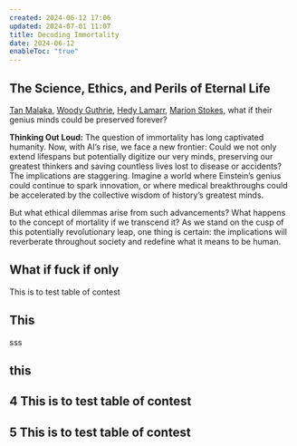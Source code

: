 ```yaml
---
created: 2024-06-12 17:06
updated: 2024-07-01 11:07
title: Decoding Immortality
date: 2024-06-12
enableToc: "true"
---
```


## The Science, Ethics, and Perils of Eternal Life

[Tan Malaka](app://obsidian.md/content/compost-heap/Tan-Malaka), [Woody Guthrie](app://obsidian.md/content/compost-heap/Woody-Guthrie), [Hedy Lamarr](app://obsidian.md/content/compost-heap/Hedy-Lamarr), [Marion Stokes](app://obsidian.md/Marion-Stokes), what if their genius minds could be preserved forever?

**Thinking Out Loud:** The question of immortality has long captivated humanity. Now, with AI’s rise, we face a new frontier: Could we not only extend lifespans but potentially digitize our very minds, preserving our greatest thinkers and saving countless lives lost to disease or accidents? The implications are staggering. Imagine a world where Einstein’s genius could continue to spark innovation, or where medical breakthroughs could be accelerated by the collective wisdom of history’s greatest minds.

But what ethical dilemmas arise from such advancements? What happens to the concept of mortality if we transcend it? As we stand on the cusp of this potentially revolutionary leap, one thing is certain: the implications will reverberate throughout society and redefine what it means to be human.


## What if fuck if only 

This is to test table of contest 

## This

sss

## this

## 4 This is to test table of contest 

## 5 This is to test table of contest 

